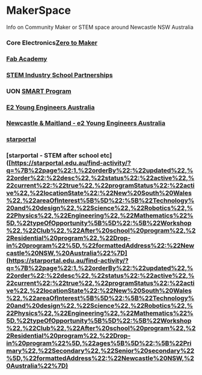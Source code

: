 # MakerSpace
Info on Community Maker or STEM space around Newcastle NSW Australia

### Core Electronics[Zero to Maker](https://core-electronics.com.au/courses/zero-to-maker-workshop/)
### [Fab Academy](https://fabacademy.org/)
### [STEM Industry School Partnerships](https://sispprogram.schools.nsw.gov.au/stem/stem2.html)
### UON [SMART Program](https://www.newcastle.edu.au/college/engineering-science-environment/education/smart)
### [E2 Young Engineers Australia](https://www.young-engineers.com.au/)
### [Newcastle & Maitland - e2 Young Engineers Australia](https://newcastlemaitland.young-engineers.com.au/)
### [starportal](https://starportal.edu.au/)
### [starportal - STEM after school etc]([https://starportal.edu.au/find-activity/?q=%7B%22page%22:1,%22orderBy%22:%22updated%22,%22order%22:%22desc%22,%22status%22:%22active%22,%22current%22:%22true%22,%22programStatus%22:%22active%22,%22locationState%22:%22New%20South%20Wales%22,%22areaOfInterest%5B%5D%22:%5B%22Technology%20and%20design%22,%22Science%22,%22Robotics%22,%22Physics%22,%22Engineering%22,%22Mathematics%22%5D,%22typeOfOpportunity%5B%5D%22:%5B%22Workshop%22,%22Club%22,%22After%20school%20program%22,%22Residential%20program%22,%22Drop-in%20program%22%5D,%22formattedAddress%22:%22Newcastle%20NSW,%20Australia%22%7D](https://starportal.edu.au/find-activity/?q=%7B%22page%22:1,%22orderBy%22:%22updated%22,%22order%22:%22desc%22,%22status%22:%22active%22,%22current%22:%22true%22,%22programStatus%22:%22active%22,%22locationState%22:%22New%20South%20Wales%22,%22areaOfInterest%5B%5D%22:%5B%22Technology%20and%20design%22,%22Science%22,%22Robotics%22,%22Physics%22,%22Engineering%22,%22Mathematics%22%5D,%22typeOfOpportunity%5B%5D%22:%5B%22Workshop%22,%22Club%22,%22After%20school%20program%22,%22Residential%20program%22,%22Drop-in%20program%22%5D,%22ages%5B%5D%22:%5B%22Primary%22,%22Secondary%22,%22Senior%20secondary%22%5D,%22formattedAddress%22:%22Newcastle%20NSW,%20Australia%22%7D)
